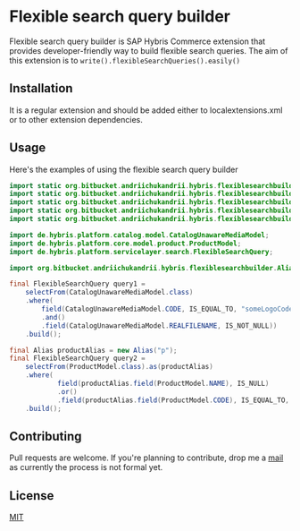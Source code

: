 # Flexible search query builder

Flexible search query builder is SAP Hybris Commerce extension that provides developer-friendly way to build flexible search queries.
The aim of this extension is to `write().flexibleSearchQueries().easily()`

## Installation

It is a regular extension and should be added either to localextensions.xml or to other extension dependencies.

## Usage

Here's the examples of using the flexible search query builder
```java
import static org.bitbucket.andriichukandrii.hybris.flexiblesearchbuilder.Conditions.field;
import static org.bitbucket.andriichukandrii.hybris.flexiblesearchbuilder.FlexibleSearchQueryBuilder.selectFrom;
import static org.bitbucket.andriichukandrii.hybris.flexiblesearchbuilder.ParameterConditionType.IS_EQUAL_TO;
import static org.bitbucket.andriichukandrii.hybris.flexiblesearchbuilder.ParameterlessConditionType.IS_NOT_NULL;
import static org.bitbucket.andriichukandrii.hybris.flexiblesearchbuilder.ParameterlessConditionType.IS_NULL;

import de.hybris.platform.catalog.model.CatalogUnawareMediaModel;
import de.hybris.platform.core.model.product.ProductModel;
import de.hybris.platform.servicelayer.search.FlexibleSearchQuery;

import org.bitbucket.andriichukandrii.hybris.flexiblesearchbuilder.Alias;

final FlexibleSearchQuery query1 = 
    selectFrom(CatalogUnawareMediaModel.class)
    .where(
		field(CatalogUnawareMediaModel.CODE, IS_EQUAL_TO, "someLogoCode")
		.and()
		.field(CatalogUnawareMediaModel.REALFILENAME, IS_NOT_NULL))
    .build();

final Alias productAlias = new Alias("p");
final FlexibleSearchQuery query2 = 
    selectFrom(ProductModel.class).as(productAlias)
    .where(
    		field(productAlias.field(ProductModel.NAME), IS_NULL)
    		.or()
    		.field(productAlias.field(ProductModel.CODE), IS_EQUAL_TO, "123"))
    .build();
```

## Contributing
Pull requests are welcome. If you're planning to contribute, drop me a [mail](mailto:andrey000mar@gmail.com) as currently the process is not formal yet.

## License
[MIT](https://choosealicense.com/licenses/mit/)